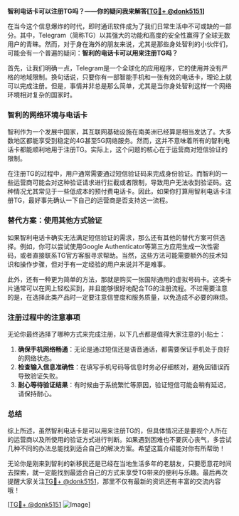 **智利电话卡可以注册TG吗？——你的疑问我来解答[[TG💪+ @donk5151](https://t.me/s/donk5151)]**

在当今这个信息爆炸的时代，即时通讯软件成为了我们日常生活中不可或缺的一部分。其中，Telegram（简称TG）以其强大的功能和高度的安全性赢得了全球无数用户的青睐。然而，对于身在海外的朋友来说，尤其是那些身处智利的小伙伴们，可能会有一个普遍的疑问：**智利的电话卡可以用来注册TG吗？**

首先，让我们明确一点，Telegram是一个全球化的应用程序，它的使用并没有严格的地域限制。换句话说，只要你有一部智能手机和一张有效的电话卡，理论上就可以完成注册。但是，事情并非总是那么简单，尤其是当你身处智利这样一个网络环境相对复杂的国家时。

### 智利的网络环境与电话卡

智利作为一个发展中国家，其互联网基础设施在南美洲已经算是相当发达了。大多数地区都能享受到稳定的4G甚至5G网络服务。然而，这并不意味着所有的智利电话卡都能顺利地用于注册TG。实际上，这个问题的核心在于运营商对短信验证的限制。

在注册TG的过程中，用户通常需要通过短信验证码来完成身份验证。而智利的一些运营商可能会对这种验证请求进行拦截或者限制，导致用户无法收到验证码。这种情况尤其常见于一些低成本的预付费电话卡。因此，如果你打算用智利电话卡注册TG，最好事先确认一下自己的运营商是否支持这一流程。

### 替代方案：使用其他方式验证

如果智利电话卡确实无法满足短信验证的需求，那么还有其他的替代方案可供选择。例如，你可以尝试使用Google Authenticator等第三方应用生成一次性密码，或者直接联系TG官方客服寻求帮助。当然，这些方法可能需要额外的技术知识和操作步骤，但对于有一定经验的用户来说并不是难事。

此外，还有一种更为简单的方法，那就是购买一张国际通用的虚拟号码卡。这类卡片通常可以在网上轻松买到，并且能够很好地配合TG的注册流程。不过需要注意的是，在选择此类产品时一定要注意信誉度和服务质量，以免造成不必要的麻烦。

### 注册过程中的注意事项

无论你最终选择了哪种方式来完成注册，以下几点都是值得大家注意的小贴士：

1. **确保手机网络畅通**：无论是通过短信还是语音通话，都需要保证手机处于良好的网络状态。
2. **检查输入信息准确性**：在填写手机号码等信息时务必仔细核对，避免因错误而导致验证失败。
3. **耐心等待验证结果**：有时候由于系统繁忙等原因，验证短信可能会稍有延迟，请保持耐心。

### 总结

综上所述，虽然智利电话卡是可以用来注册TG的，但具体情况还是要视个人所在的运营商以及所使用的验证方式进行判断。如果遇到困难也不要灰心丧气，多尝试几种不同的办法总能找到适合自己的解决方案。希望这篇介绍能对你有所帮助！

无论你是刚来到智利的新移民还是已经在当地生活多年的老朋友，只要愿意花时间去探索，就一定能找到最适合自己的方式来享受TG带来的便利与乐趣。最后再次提醒大家关注[TG💪+ @donk5151](https://t.me/s/donk5151)，那里不仅有最新的资讯还有丰富的交流内容哦！

[[TG💪+ @donk5151](https://t.me/s/donk5151) ![Image](https://i.postimg.cc/rwNCRYN7/Snipaste-2025-04-30-17-27-05.png)]